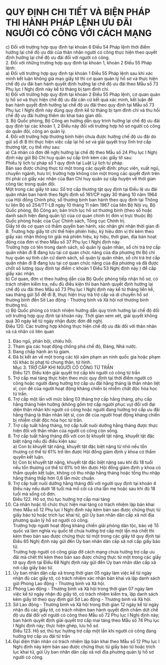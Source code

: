 # QUY ĐỊNH CHI TIẾT VÀ BIỆN PHÁP THI HÀNH PHÁP LỆNH ƯU ĐÃI NGƯỜI CÓ CÔNG VỚI CÁCH MẠNG

c) Đối với trường hợp quy định tại khoản 6 Điều 54 Pháp lệnh thời điểm hưởng lại chế độ ưu đãi của thân nhân người có công thực hiện theo quyết định hưởng lại chế độ ưu đãi đối với người có công.  
2. Đối với những trường hợp quy định tại khoản 1, khoản 2 Điều 55 Pháp lệnh:  
a) Đối với trường hợp quy định tại khoản 1 Điều 55 Pháp lệnh sau khi xác minh kết luận không giả mạo giấy tờ thì cơ quan quản lý hồ sơ và thực hiện chế độ ưu đãi ban hành quyết định hưởng lại chế độ ưu đãi theo Mẫu số 73 Phụ lục I Nghị định này kể từ tháng bị tạm đình chỉ.  
b) Đối với trường hợp quy định tại khoản 2 Điều 55 Pháp lệnh, cơ quan quản lý hồ sơ và thực hiện chế độ ưu đãi căn cứ kết quả xác minh, kết luận để ban hành quyết định hưởng lại chế độ ưu đãi theo quy định tại Mẫu số 73 Phụ lục I Nghị định này đúng quy định kể từ tháng bị tạm đình chỉ và thu hồi chế độ ưu đãi hưởng thêm do khai báo gian dối.  
3. Bộ Quốc phòng, Bộ Công an hướng dẫn quy trình hưởng lại chế độ ưu đãi quy định tại các khoản 1, 2 Điều này đối với trường hợp hồ sơ người có công do quân đội, công an quản lý.  
4. Đối với trường hợp thương binh hiện chưa được hưởng chế độ ưu đãi do gửi sổ đi B thì thực hiện việc cấp lại hồ sơ và giải quyết truy lĩnh trợ cấp thương tật, cụ thể như sau:  
a) Cá nhân có đơn đề nghị hưởng lại chế độ theo Mẫu số 24 Phụ lục I Nghị định này gửi Bộ Chỉ huy quân sự cấp tỉnh kèm các giấy tờ sau:  
Phiếu lý lịch tư pháp số 1 quy định tại Luật Lý lịch tư pháp.  
Bản sao được chứng thực từ một trong các quyết định: phục viên, xuất ngũ, chuyển ngành, hưu trí; trường hợp không còn một trong các quyết định trên thì phải có giấy xác nhận của Ban Chỉ huy quân sự cấp huyện về thời gian công tác trong quân đội.  
Một trong các giấy tờ sau: Sổ trợ cấp thương tật quy định tại Điều lệ ưu đãi quân nhân ban hành theo Nghị định số 161/CP ngày 30 tháng 10 năm 1964 của Hội đồng Chính phủ; sổ thương binh ban hành theo quy định tại Thông tư liên Bộ số 254/TT-LB ngày 10 tháng 11 năm 1967 của liên Bộ Nội vụ, Bộ Quốc phòng, Bộ Công an; bản trích lục hồ sơ thương binh (theo sổ hoặc danh sách hiện đang quản lý) của cơ quan chính trị đơn vị trực thuộc Bộ Quốc phòng hoặc của Cục Chính sách, Tổng cục Chính trị.  
Giấy tờ do cơ quan có thẩm quyền ban hành, xác nhận ghi nhận thời gian đi B. Trường hợp giấy tờ chỉ thể hiện phiên hiệu, ký hiệu đơn vị thì kèm theo giấy xác nhận thông tin giải mã phiên hiệu, ký hiệu, thời gian, địa bàn hoạt động của đơn vị theo Mẫu số 37 Phụ lục I Nghị định này.  
Trường hợp có tên trong danh sách, sổ quản lý quân nhân, sổ chi trả trợ cấp quân nhân đi B đang lưu tại cơ quan chức năng của địa phương thì Bộ chỉ huy quân sự tỉnh căn cứ danh sách, sổ quản lý quân nhân, sổ chi trả trợ cấp quân nhân đi B đang lưu tại cơ quan chức năng của địa phương và đã được chốt số lượng (quy định tại điểm c khoản 1 Điều 53 Nghị định này ) để cấp giấy xác nhận.  
b) Cơ quan, đơn vị theo hướng dẫn của Bộ Quốc phòng tiếp nhận hồ sơ, có trách nhiệm kiểm tra, nếu đủ điều kiện thì ban hành quyết định hưởng lại chế độ ưu đãi theo Mẫu số 73 Phụ lục I Nghị định này kể từ tháng liền kề, sau tháng gửi Sổ để đi B, thực hiện truy trả trợ cấp và di chuyển hồ sơ thương binh đến Sở Lao động - Thương binh và Xã hội nơi thương binh thường trú.  
c) Bộ Quốc phòng có trách nhiệm hướng dẫn quy trình hưởng lại chế độ đối với trường hợp quy định tại khoản này. Thời gian xem xét, giải quyết không quá 30 ngày kể từ ngày nhận được đơn đề nghị.  
Điều 120. Các trường hợp không thực hiện chế độ ưu đãi đối với thân nhân và cá nhân có liên quan  
1. Đào ngũ, phản bội, chiêu hồi.  
2. Tham gia các hoạt động chống phá chế độ, Đảng, Nhà nước.  
3. Đang chấp hành án tù giam.  
4. Đã bị kết án về một trong các tội xâm phạm an ninh quốc gia hoặc phạm tội khác bị phạt tù chung thân, tử hình.  
Mục 3. TRỢ CẤP KHI NGƯỜI CÓ CÔNG TỪ TRẦN  
Điều 121. Điều kiện giải quyết trợ cấp khi người có công từ trần  
1. Trợ cấp mai táng thực hiện theo mức quy định tại thời điểm người có công hoặc người đang hưởng trợ cấp ưu đãi hằng tháng là thân nhân liệt sĩ, con đẻ của người hoạt động kháng chiến bị nhiễm chất độc hóa học từ trần.  
2. Trợ cấp một lần với mức bằng 03 tháng trợ cấp hằng tháng, phụ cấp hằng tháng hiện hưởng (không gồm trợ cấp người phục vụ) đối với đại diện thân nhân khi người có công hoặc người đang hưởng trợ cấp ưu đãi hằng tháng là thân nhân liệt sĩ, con đẻ của người hoạt động kháng chiến bị nhiễm chất độc hóa học từ trần.  
3. Trợ cấp tuất hằng tháng, trợ cấp tuất nuôi dưỡng hằng tháng được thực hiện đối với thân nhân của người có công còn sống.  
4. Trợ cấp tuất hằng tháng đối với con bị khuyết tật nặng, khuyết tật đặc biệt nặng nếu đủ điều kiện sau:  
a) Con bị khuyết tật nặng, khuyết tật đặc biệt nặng từ nhỏ nếu tổn thương cơ thể từ 61% trở lên được Hội đồng giám định y khoa có thẩm quyền kết luận.  
b) Con bị khuyết tật nặng, khuyết tật đặc biệt nặng sau khi đủ 18 tuổi nếu tổn thương cơ thể từ 61% trở lên được Hội đồng giám định y khoa có thẩm quyền kết luận, không có thu nhập hằng tháng hoặc tổng thu nhập hằng tháng thấp hơn 0,6 lần mức chuẩn.  
5. Trợ cấp tuất nuôi dưỡng hằng tháng đối với người quy định tại khoản 4 Điều này nếu dưới 18 tuổi mà mồ côi cả cha lẫn mẹ hoặc sau khi đủ 18 tuổi mà sống cô đơn.  
Điều 122. Hồ sơ, thủ tục hưởng trợ cấp mai táng  
1. Cá nhân hoặc tổ chức thực hiện mai táng có trách nhiệm lập bản khai theo Mẫu số 12 Phụ lục I Nghị định này kèm bản sao được chứng thực từ giấy báo tử hoặc trích lục khai tử, gửi Ủy ban nhân dân cấp xã nơi địa phương quản lý hồ sơ người có công.  
Trường hợp người hoạt động kháng chiến giải phóng dân tộc, bảo vệ Tổ quốc và làm nghĩa vụ quốc tế chưa hưởng trợ cấp một lần mà chết thì kèm theo bản sao được chứng thực từ một trong các giấy tờ quy định tại Điều 65 Nghị định này gửi đến Ủy ban nhân dân cấp xã nơi cấp giấy báo tử.  
Trường hợp người có công giúp đỡ cách mạng chưa hưởng trợ cấp ưu đãi mà chết thì kèm theo bản sao được chứng thực từ một trong các giấy tờ quy định tại Điều 68 Nghị định này gửi đến Ủy ban nhân dân cấp xã nơi cấp giấy báo tử.  
2. Ủy ban nhân dân cấp xã trong thời gian 05 ngày làm việc kể từ ngày nhận đủ các giấy tờ, có trách nhiệm xác nhận bản khai và lập danh sách gửi Phòng Lao động - Thương binh và Xã hội.  
3. Phòng Lao động - Thương binh và Xã hội trong thời gian 07 ngày làm việc kể từ ngày nhận đủ giấy tờ, có trách nhiệm kiểm tra, lập danh sách kèm giấy tờ theo quy định gửi Sở Lao động - Thương binh và Xã hội.  
4. Sở Lao động - Thương binh và Xã hội trong thời gian 12 ngày kể từ ngày nhận đủ các giấy tờ, có trách nhiệm ban hành quyết định chấm dứt chế độ ưu đãi đối với người có công theo Mẫu số 72 Phụ lục I Nghị định này; ban hành quyết định giải quyết trợ cấp mai táng theo Mẫu số 74 Phụ lục I Nghị định này; thực hiện ghép, lưu hồ sơ.  
Điều 123. Hồ sơ, thủ tục hưởng trợ cấp một lần khi người có công đang hưởng trợ cấp ưu đãi từ trần  
1. Đại diện thân nhân có trách nhiệm lập bản khai theo Mẫu số 12 Phụ lục I  Nghị định này kèm bản sao được chứng thực từ giấy báo tử hoặc trích lục khai tử, gửi Ủy ban nhân dân cấp xã nơi địa phương quản lý hồ sơ người có công.